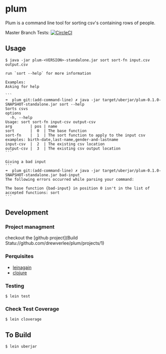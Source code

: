 # plum

Plum is a command line tool for sorting csv's containing rows of people.

Master Branch Tests: [![CircleCI](https://circleci.com/gh/drewverlee/plum.svg?style=svg&circle-token=e36a553b9697f3352402f167b2a06a33f5304d75)](https://circleci.com/gh/drewverlee/plum)

## Usage

    $ java -jar plum-<VERSION>-standalone.jar sort sort-fn input.csv output.csv

    run `sort --help` for more information

    Examples:
    Asking for help

    ```
    ➜  plum git:(add-command-line) ✗ java -jar target/uberjar/plum-0.1.0-SNAPSHOT-standalone.jar sort --help
    Sorts csvs
    options
      -h, --help
    Usage: sort sort-fn input-csv output-csv
    arg        | pos | name
    sort       |  0  | The base function
    sort-fn    |  1  | The sort function to apply to the input csv examples: birth-date,last-name,gender-and-lastname
    input-csv  |  2  | The existing csv location
    output-csv |  3  | The existing csv output location
    ```

    Giving a bad input
    ```
    ➜  plum git:(add-command-line) ✗ java -jar target/uberjar/plum-0.1.0-SNAPSHOT-standalone.jar bad-input
    The following errors occurred while parsing your command:

    The base function {bad-input} in position 0 isn't in the list of accepted functions: sort
    ```

## Development

### Project managment

checkout the [github project](Build Statu://github.com/drewverlee/plum/projects/1)

### Perquisites

* [leinagain](https://leiningen.org/#install)
* [clojure](https://clojure.org/guides/getting_started)

### Testing

    $ lein test

### Check Test Coverage

    $ lein cloverage

## To Build

    $ lein uberjar
